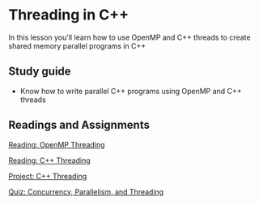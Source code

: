 # Threading in C++

In this lesson you'll learn how to use OpenMP and C++ threads to create shared memory parallel programs in C++

## Study guide

- Know how to write parallel C++ programs using OpenMP and C++ threads

## Readings and Assignments

[Reading: OpenMP Threading](../readings/openmp.md)

[Reading: C++ Threading](../readings/jthread.md)

[Project: C++ Threading](../project/phase6.md)

[Quiz: Concurrency, Parallelism, and Threading](https://byu.instructure.com/courses/21221/quizzes)
